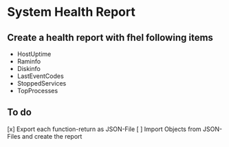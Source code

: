 # System Health Report

[CSS w3schools]: https://www.w3schools.com/css/css_align.asp "w3schools.com - THE WORLD'S LARGEST WEB DEVELOPER SITE"
[Chart Types]: https://msdn.microsoft.com/en-us/library/dd489233.aspx "Microsoft Developper Network"

## Create a health report with fhel following items  

- HostUptime
- Raminfo
- Diskinfo
- LastEventCodes
- StoppedServices
- TopProcesses

## To do

[x] Export each function-return as JSON-File
[ ] Import Objects from JSON-Files and create the report

